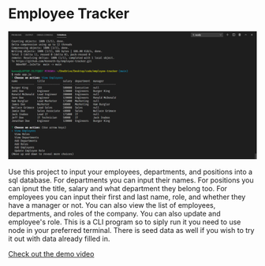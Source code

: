 # Employee Tracker

![Project main menu](./readmeAssets/demo.png)

Use this project to input your employees, departments, and positions into a sql database. For departments you can input their names. For positions you can ipnut the title, salary and what department they belong too. For employees you can input their first and last name, role, and whether they have a manager or not. You can also view the list of employees, departments, and roles of the company. You can also update and employee's role. This is a CLI program so to siply run it you need to use node in your preferred terminal. There is seed data as well if you wish to try it out with data already filled in. 

[Check out the demo video](https://drive.google.com/file/d/16gx1Hup1jG5wFN4ieiSx5PVaRO2Elqvk/view)